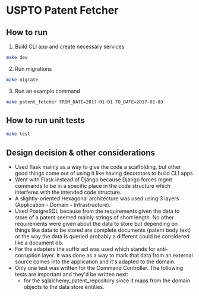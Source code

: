 # USPTO Patent Fetcher

## How to run

1. Build CLI app and create necessary services

```bash
make dev
```

2. Run migrations

```bash
make migrate
```

3. Run an example command

```bash
make patent_fetcher FROM_DATE=2017-01-01 TO_DATE=2017-01-03
```

## How to run unit tests

```bash
make test
```

## Design decision & other considerations

- Used flask mainly as a way to give the code a scaffolding, but other good things come out of using it like
having decorators to build CLI apps 
- Went with Flask instead of Django because Django forces mgmt commands to be in a specific place in the code structure
which interferes with the intended code structure.
- A slightly-oriented Hexagonal architecture was used using 3 layers (Application - Domain - Infrastructure). 
- Used PostgreSQL because from the requirements given the data to store of a patent seemed mainly strings of short
length. No other requirements were given about the data to store but depending on things like data to be stored
are complete documents (patent body text) or the way the data is queried probably a different could be considered
like a document db.
- For the adapters the suffix acl was used which stands for anti-corruption layer. It was done as a way to mark that
data from an external source comes into the application and it's adapted to the domain.
- Only one test was written for the Command Controller. The following tests are important and they'd be written next:
  - for the sqlalchemy_patent_repository since it maps from the domain objects to the data store entities.
